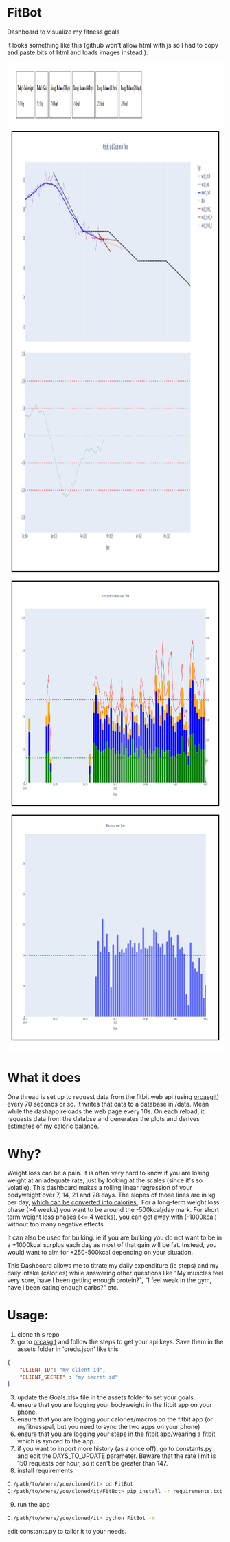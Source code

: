 # FitBot
Dashboard to visualize my fitness goals

it looks something like this (github won't allow html with js so I had to copy and paste bits of html and loads images instead.):

<div style="background-color: white; padding: 10px; font-family: sans-serif; color: black">
<!-- <div style="display: flex; flex-direction: row; align-items: center;"><div id="weight-info-box" style="border: 1px solid black; padding: 10px; margin: 5px;"><h4>Today's Bodyweight</h4><p id="today-bw">78.00 kg</p></div><div id="goal-info-box" style="border: 1px solid black; padding: 10px; margin: 5px;"><h4>Today's Goal</h4><p id="today-goal">78.51 kg</p></div><div id="energy-balance-7-box" style="border: 1px solid black; padding: 10px; margin: 5px;"><h4>Energy Balance (7 Days)</h4><p id="energy-balance-7">-743 kcal</p></div><div id="energy-balance-14-box" style="border: 1px solid black; padding: 10px; margin: 5px;"><h4>Energy Balance (14 Days)</h4><p id="energy-balance-14">-54 kcal</p></div><div id="energy-balance-21-box" style="border: 1px solid black; padding: 10px; margin: 5px;"><h4>Energy Balance (21 Days)</h4><p id="energy-balance-21">-216 kcal</p></div><div id="energy-balance-28-box" style="border: 1px solid black; padding: 10px; margin: 5px;"><h4>Energy Balance (28 Days)</h4><p id="energy-balance-28">-219 kcal</p></div></div> -->
    <div style="padding: 10px; margin-bottom: 20px; height: 110px;">
        <img src="assets/boxes.png" alt="Description" width="300", style="width: 100%; height: 100%">
    </div>
    <div style="border: 2px solid black; padding: 10px; margin-bottom: 20px; height: 1000px;">
        <img src="assets/goals.png" alt="Description" width="300", style="width: 100%; height: 100%">
    </div>
    <div style="border: 2px solid black; padding: 10px; margin-bottom: 20px; height: 500px;">
        <img src="assets/nutrition.png" alt="Description" width="300", style="width: 100%; height: 100%">
    </div>
    <div style="border: 2px solid black; padding: 10px; margin-bottom: 20px; height: 500px;">
        <img src="assets/steps.png" alt="Description" width="300", style="width: 100%; height: 100%">
    </div>
</div>

# What it does
One thread is set up to request data from the fitbit web api (using [orcasgit](https://github.com/orcasgit/python-fitbit)) every 70 seconds or so. It writes that data to a database in /data. Mean while the dashapp reloads the web page every 10s. On each reload, it requests data from the databse and generates the plots and derives estimates of my caloric balance.

# Why?
Weight loss can be a pain. It is often very hard to know if you are losing weight at an adequate rate, just by looking at the scales (since it's so volatile). This dashboard makes a rolling linear regression of your bodyweight over 7, 14, 21 and 28 days. The slopes of those lines are in kg per day, [which can be converted into calories.](<https://onefitness.com.au/the-real-facts-about-burning-body-fat/#:~:text=There%20are%207%2C700kcals%20(kcal,time%20to%20burn%20that%20fat.>). For a long-term weight loss phase (>4 weeks) you want to be around the -500kcal/day mark. For short term weight loss phases (<= 4 weeks), you can get away with (-1000kcal) without too many negative effects. 

It can also be used for bulking. ie if you are bulking you do not want to be in a +1000kcal surplus each day as most of that gain will be fat. Instead, you would want to aim for +250-500kcal depending on your situation.

This Dashboard allows me to titrate my daily expenditure (ie steps) and my daily intake (calories) while answering other questions like "My muscles feel very sore, have I been getting enough protein?", "I feel weak in the gym, have I been eating enough carbs?" etc.

# Usage:
1. clone this repo
2. go to [orcasgit](https://github.com/orcasgit/python-fitbit) and follow the steps to get your api keys. Save them in the assets folder in 'creds.json' like this
```json
{
    "CLIENT_ID": "my client id",
    "CLIENT_SECRET" : "my secret id"
}
```
3. update the Goals.xlsx file in the assets folder to set your goals.
4. ensure that you are logging your bodyweight in the fitbit app on your phone.
5. ensure that you are logging your calories/macros on the fitbit app (or myfitnesspal, but you need to sync the two apps on your phone)
6. ensure that you are logging your steps in the fitbit app/wearing a fitbit which is synced to the app.
7. if you want to import more history (as a once off), go to constants.py and edit the DAYS_TO_UPDATE parameter. Beware that the rate limit is 150 requests per hour, so it can't be greater than 147.
8. install requirements
```bash
C:/path/to/where/you/cloned/it> cd FitBot
C:/path/to/where/you/cloned/it/FitBot> pip install -r requirements.txt
```
9. run the app
```bash
C:/path/to/where/you/cloned/it> python FitBot -m
```

edit constants.py to tailor it to your needs.
